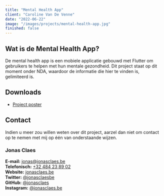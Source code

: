 ```yaml
---
title: "Mental Health App"
client: "Caroline Van De Venne"
date: "2022-06-22"
image: "/images/projects/mental-health-app.jpg"
finished: false
---
```


## Wat is de Mental Health App?

De mental health app is een mobiele applicatie gebouwd met Flutter om gebruikers te helpen
met hun mentale gezondheid. Dit project staat op dit moment onder NDA, waardoor de informatie
die hier te vinden is, gelimiteerd is.

## Downloads

- <a href="https://static.jonasclaes.be/projects/project-art/mental-health-app.png" target="_blank" rel="noreferrer">Project poster</a>

## Contact

Indien u meer zou willen weten over dit project, aarzel dan niet om contact op te nemen met mij op één van onderstaande wijzen.

### Jonas Claes

**E-mail:** [jonas@jonasclaes.be](mailto:jonas@jonasclaes.be)  
**Telefonisch:** [+32 484 23 89 02](tel:+32484238902)  
**Website:** [jonasclaes.be](https://jonasclaes.be)  
**Twitter:** [@jonasclaesbe](https://twitter.com/jonasclaesbe)  
**GitHub:** [@jonasclaes](https://github.com/jonasclaes)  
**Instagram:** [@jonasclaes.be](https://instagram.com/jonasclaes.be)

